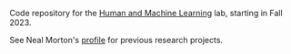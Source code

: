 Code repository for the [Human and Machine Learning](https://hamllab.org) lab, starting in Fall 2023. 

See Neal Morton's [profile](https://github.com/mortonne) for previous research projects.
